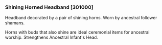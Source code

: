 ### Shining Horned Headband [301000]

Headband decorated by a pair of shining horns. Worn by ancestral follower shamans.

Horns with buds that also shine are ideal ceremonial items for ancestral worship. Strengthens Ancestral Infant's Head.